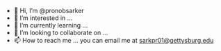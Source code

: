 - 👋 Hi, I’m @pronobsarker
- 👀 I’m interested in ...
- 🌱 I’m currently learning ...
- 💞️ I’m looking to collaborate on ...
- 📫 How to reach me ... you can email me at sarkpr01@gettysburg.edu

<!---
pronobsarker/pronobsarker is a ✨ special ✨ repository because its `README.md` (this file) appears on your GitHub profile.
You can click the Preview link to take a look at your changes.
--->
